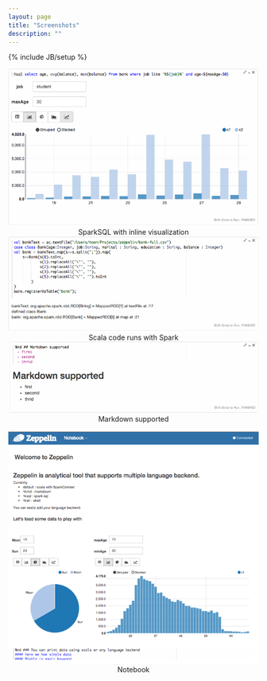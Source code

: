 ```yaml
---
layout: page
title: "Screenshots"
description: ""
---
```

<!--
Licensed under the Apache License, Version 2.0 (the "License");
you may not use this file except in compliance with the License.
You may obtain a copy of the License at

http://www.apache.org/licenses/LICENSE-2.0

Unless required by applicable law or agreed to in writing, software
distributed under the License is distributed on an "AS IS" BASIS,
WITHOUT WARRANTIES OR CONDITIONS OF ANY KIND, either express or implied.
See the License for the specific language governing permissions and
limitations under the License.
-->
{% include JB/setup %}

<div class="row">
     <div class="col-md-3">
          <a href="assets/themes/zeppelin/img/screenshots/sparksql.png"><img class="thumbnail" src="assets/themes/zeppelin/img/screenshots/sparksql.png" /></a>
          <center>SparkSQL with inline visualization</center>
     </div>
     <div class="col-md-3">
          <a href="assets/themes/zeppelin/img/screenshots/spark.png"><img class="thumbnail" src="assets/themes/zeppelin/img/screenshots/spark.png" /></a>
          <center>Scala code runs with Spark</center>
     </div>
     <div class="col-md-3">
          <a href="assets/themes/zeppelin/img/screenshots/markdown.png"><img class="thumbnail" src="assets/themes/zeppelin/img/screenshots/markdown.png" /></a>
          <center>Markdown supported</center>
     </div>
</div>
<br />
<div class="row">
     <div class="col-md-3">
          <a href="assets/themes/zeppelin/img/screenshots/notebook.png"><img class="thumbnail" src="assets/themes/zeppelin/img/screenshots/notebook.png" /></a>
          <center>Notebook</center>
     </div>
     <div class="col-md-3">
     </div>
     <div class="col-md-3">
     </div>
</div>